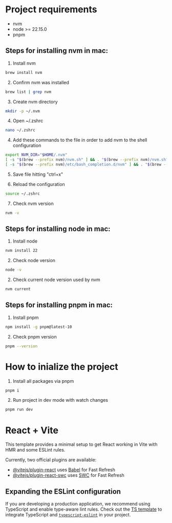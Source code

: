 # Project requirements

- nvm
- node >= 22.15.0
- pnpm

## Steps for installing nvm in mac:

1. Install nvm

```bash
brew install nvm
```

2. Confirm nvm was installed

```bash
brew list | grep nvm
```

3. Create nvm directory

```bash
mkdir -p ~/.nvm
```

4. Open ~/.zshrc

```bash
nano ~/.zshrc
```

4. Add these commands to the file in order to add nvm to the shell configuration

```bash
export NVM_DIR="$HOME/.nvm"
[ -s "$(brew --prefix nvm)/nvm.sh" ] && . "$(brew --prefix nvm)/nvm.sh"
[ -s "$(brew --prefix nvm)/etc/bash_completion.d/nvm" ] && . "$(brew --prefix nvm)/etc/bash_completion.d/nvm"
```

5. Save file hitting "ctrl+x"

6. Reload the configuration

```bash
source ~/.zshrc
```

7. Check nvm version

```bash
nvm -v
```

## Steps for installing node in mac:

1. Install node

```bash
nvm install 22
```

2. Check node version

```bash
node -v
```

2. Check current node version used by nvm

```bash
nvm current
```

## Steps for installing pnpm in mac:

1. Install pnpm

```bash
npm install -g pnpm@latest-10
```

2. Check pnpm version

```bash
pnpm --version
```

# How to inialize the project

1. Install all packages via pnpm

```bash
pnpm i
```

2. Run project in dev mode with watch changes

```bash
pnpm run dev
```

# React + Vite

This template provides a minimal setup to get React working in Vite with HMR and some ESLint rules.

Currently, two official plugins are available:

- [@vitejs/plugin-react](https://github.com/vitejs/vite-plugin-react/blob/main/packages/plugin-react/README.md) uses [Babel](https://babeljs.io/) for Fast Refresh
- [@vitejs/plugin-react-swc](https://github.com/vitejs/vite-plugin-react-swc) uses [SWC](https://swc.rs/) for Fast Refresh

## Expanding the ESLint configuration

If you are developing a production application, we recommend using TypeScript and enable type-aware lint rules. Check out the [TS template](https://github.com/vitejs/vite/tree/main/packages/create-vite/template-react-ts) to integrate TypeScript and [`typescript-eslint`](https://typescript-eslint.io) in your project.
